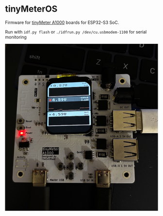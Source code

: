 # tinyMeterOS 

Firmware for [tinyMeter A1000](https://github.com/TheEvilRoot/tinyMeter/tree/v1) boards for ESP32-S3 SoC.

Run with `idf.py flash` or `./idfrun.py /dev/cu.usbmodem-1100` for serial monitoring

![board](files/board.jpg)
